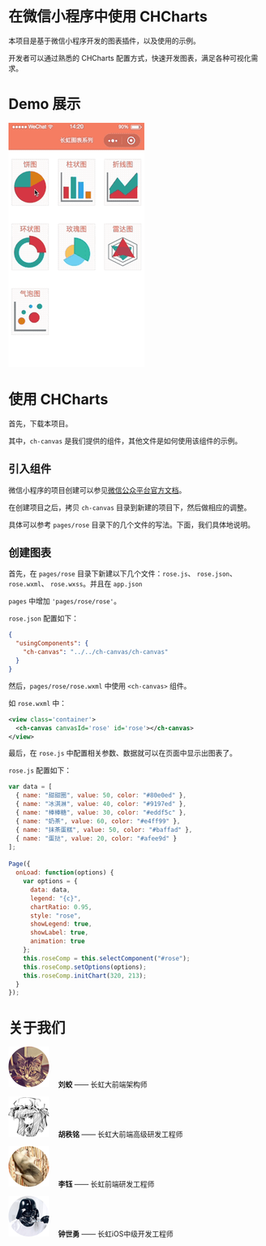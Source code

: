 # 在微信小程序中使用 CHCharts

本项目是基于微信小程序开发的图表插件，以及使用的示例。

开发者可以通过熟悉的 CHCharts 配置方式，快速开发图表，满足各种可视化需求。

# Demo 展示

![](/others/demo.gif)

# 使用 CHCharts

首先，下载本项目。

其中，`ch-canvas` 是我们提供的组件，其他文件是如何使用该组件的示例。

## 引入组件

微信小程序的项目创建可以参见[微信公众平台官方文档](https://mp.weixin.qq.com/debug/wxadoc/dev/quickstart/basic/getting-started.html)。

在创建项目之后，拷贝 `ch-canvas` 目录到新建的项目下，然后做相应的调整。

具体可以参考 `pages/rose` 目录下的几个文件的写法。下面，我们具体地说明。

## 创建图表

首先，在 `pages/rose` 目录下新建以下几个文件：`rose.js`、 `rose.json`、 `rose.wxml`、 `rose.wxss`。并且在 `app.json`

`pages` 中增加 `'pages/rose/rose'`。

`rose.json` 配置如下：

```json
{
  "usingComponents": {
    "ch-canvas": "../../ch-canvas/ch-canvas"
  }
}
```

然后，`pages/rose/rose.wxml` 中使用 `<ch-canvas>` 组件。

如 `rose.wxml` 中：

```xml
<view class='container'>
  <ch-canvas canvasId='rose' id='rose'></ch-canvas>
</view>
```

最后，在 `rose.js` 中配置相关参数、数据就可以在页面中显示出图表了。

`rose.js` 配置如下：

```js
var data = [
  { name: "甜甜圈", value: 50, color: "#80e0ed" },
  { name: "冰淇淋", value: 40, color: "#9197ed" },
  { name: "棒棒糖", value: 30, color: "#eddf5c" },
  { name: "奶茶", value: 60, color: "#e4ff99" },
  { name: "抹茶蛋糕", value: 50, color: "#baffad" },
  { name: "蛋挞", value: 20, color: "#afee9d" }
];

Page({
  onLoad: function(options) {
    var options = {
      data: data,
      legend: "{c}",
      chartRatio: 0.95,
      style: "rose",
      showLegend: true,
      showLabel: true,
      animation: true
    };
    this.roseComp = this.selectComponent("#rose");
    this.roseComp.setOptions(options);
    this.roseComp.initChart(320, 213);
  }
});
```

# 关于我们

[![avatar](/others/profile1.png)](https://www.jianshu.com/u/39482dc75069)
&emsp;**刘蛟** —— 长虹大前端架构师

[![avatar](/others/profile2.png)](https://my.csdn.net/h_spirit)
&emsp;**胡秩铭** —— 长虹大前端高级研发工程师

[![avatar](/others/profile3.png)](https://github.com/liyu1121929)
&emsp;**李钰** —— 长虹前端研发工程师

[![avatar](/others/profile4.png)](https://github.com/ire-solas)
&emsp;**钟世勇** —— 长虹iOS中级开发工程师
